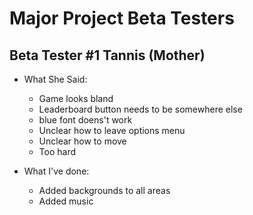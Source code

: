 # Major Project Beta Testers

## Beta Tester #1 Tannis (Mother)

- What She Said:
  - Game looks bland
  - Leaderboard button needs to be somewhere else
  - blue font doens't work
  - Unclear how to leave options menu
  - Unclear how to move
  - Too hard

- What I've done:
  - Added backgrounds to all areas
  - Added music